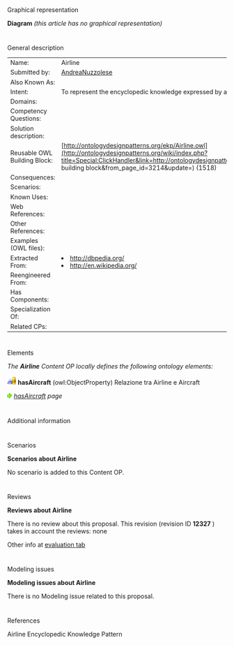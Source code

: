 # 

 Graphical representation



__Diagram__ 
_(this article has no graphical representation)_ 




# 

 General description




|  |  |
| --- | --- |
|  Name:  |  Airline  |
|  Submitted by:  | [AndreaNuzzolese](../User/AndreaNuzzolese "User:AndreaNuzzolese")  |
|  Also Known As:  |  |
|  Intent:  |  To represent the encyclopedic knowledge expressed by an object typed as Airline  |
|  Domains:  |  |
|  Competency Questions:  |  |
|  Solution description:  |  |
|  Reusable OWL Building Block:  | [http://ontologydesignpatterns.org/ekp/Airline.owl](http://ontologydesignpatterns.org/wiki/index.php?title=Special:ClickHandler&link=http://ontologydesignpatterns.org/ekp/Airline.owl&message=OWL building block&from_page_id=3214&update=)  (1518)  |
|  Consequences:  |  |
|  Scenarios:  |  |
|  Known Uses:  |  |
|  Web References:  |  |
|  Other References:  |  |
|  Examples (OWL files):  |  |
|  Extracted From:  | <li><a class="external free" href="http://dbpedia.org/" rel="nofollow" title="http://dbpedia.org/">        http://dbpedia.org/       </a></li><li><a class="external free" href="http://en.wikipedia.org/" rel="nofollow" title="http://en.wikipedia.org/">        http://en.wikipedia.org/       </a></li> |
|  Reengineered From:  |  |
|  Has Components:  |  |
|  Specialization Of:  |  |
|  Related CPs:  |  |



  





# 

 Elements



_The
 __Airline__ 
 Content OP locally defines the following ontology elements:_ 





[![ObjectProperty](public/images/thumb/c/c3/ObjectProperty.gif/20px-ObjectProperty.gif)](../Image/ObjectProperty.gif "ObjectProperty")
__hasAircraft__ 
 (owl:ObjectProperty) Relazione tra Airline e Aircraft
 
[![](public/images/thumb/8/87/ArrowRight.gif/11px-ArrowRight.gif)](../Image/ArrowRight.gif "ArrowRight.gif")
_[hasAircraft](../Submissions/Airline/hasAircraft "Submissions:Airline/hasAircraft") 
 page_ 


# 

 Additional information



# 

 Scenarios




__Scenarios about Airline__ 


 No scenario is added to this Content OP.
 




# 

 Reviews




__Reviews about Airline__ 


 There is no review about this proposal.
This revision (revision ID
 __12327__ 
 ) takes in account the reviews: none
 



 Other info at
 [evaluation tab](http://ontologydesignpatterns.org/wiki/index.php?title=Submissions:Airline&action=evaluation "http://ontologydesignpatterns.org/wiki/index.php?title=Submissions:Airline&action=evaluation") 





# 

 Modeling issues




__Modeling issues about Airline__ 


 There is no Modeling issue related to this proposal.
 




# 

 References



  

 Airline Encyclopedic Knowledge Pattern